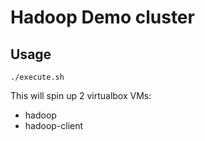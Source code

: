 # Hadoop Demo cluster

## Usage

```
./execute.sh
```

This will spin up 2 virtualbox VMs:

* hadoop
* hadoop-client

